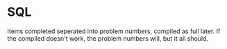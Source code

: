 # SQL
Items completed seperated into problem numbers, compiled as full later. If the compiled doesn't work, the problem numbers will, but it all should.
